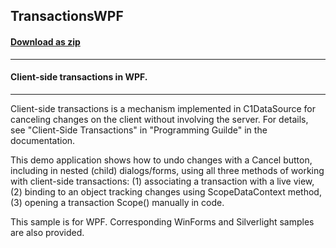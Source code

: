 ## TransactionsWPF
#### [Download as zip](https://grapecity.github.io/DownGit/#/home?url=https://github.com/GrapeCity/ComponentOne-WPF-Samples/tree/master/NET_4.5.2/C1.WPF.DataSource/VB/TransactionsWPF)
____
#### Client-side transactions in WPF.
____
Client-side transactions is a mechanism implemented in C1DataSource
for canceling changes on the client without involving
the server. For details, see "Client-Side Transactions" in
"Programming Guilde" in the documentation.

This demo application shows how to undo changes with a Cancel button,
including in nested (child) dialogs/forms, using all three methods
of working with client-side transactions:
(1) associating a transaction with a live view, (2) binding to 
an object tracking changes using ScopeDataContext method, (3) opening
a transaction Scope() manually in code.

This sample is for WPF. Corresponding WinForms and Silverlight samples
are also provided.
